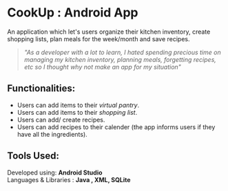 # CookUp : Android App 
An application which let's users organize their kitchen inventory, create shopping lists, plan meals for the week/month and save recipes.  

>*"As a developer with a lot to learn, I hated spending precious time on managing my kitchen inventory, planning meals, forgetting recipes, etc so I thought why not make an app for my situation"*

## Functionalities: 
 * Users can add items to their *virtual pantry*. 
 * Users can add items to their *shopping list*.
 * Users can add/ create recipes. 
 * Users can add recipes to their calender (the app informs users if they have all the ingredients).

## Tools Used: 
 Developed using:  **Android Studio**  
 Languages & Libraries : **Java , XML, SQLite** 
